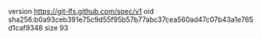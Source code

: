 version https://git-lfs.github.com/spec/v1
oid sha256:b0a93ceb391e75c9d55f95b57b77abc37cea560ad47c07b43a1e765d1caf9348
size 93
